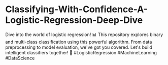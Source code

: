 # Classifying-With-Confidence-A-Logistic-Regression-Deep-Dive
Dive into the world of logistic regression! 📊 This repository explores binary and multi-class classification using this powerful algorithm. From data preprocessing to model evaluation, we've got you covered. Let's build intelligent classifiers together! 💪 #LogisticRegression #MachineLearning #DataScience
